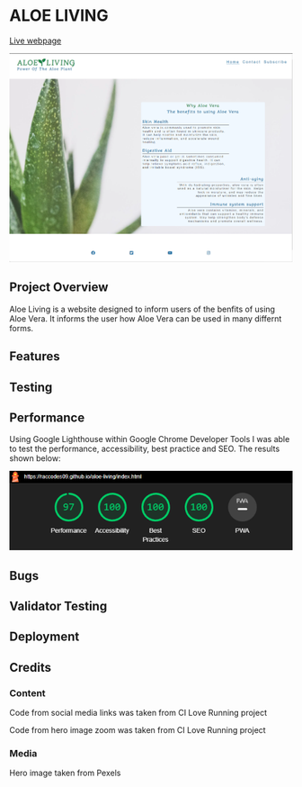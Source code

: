 # ALOE LIVING

[Live webpage](https://raccodes09.github.io/aloe-living/index.html)

![Mockup image](docs/Website.png)

## Project Overview

Aloe Living is a website designed to inform users of the benfits of using Aloe Vera. It informs the user how Aloe Vera can be used in many differnt forms.

## Features




## Testing


## Performance
Using Google Lighthouse within Google Chrome Developer Tools I was able to test the performance, accessibility, best practice and SEO. The results shown below:

![Mockup image](docs/Performance.png)



## Bugs




## Validator Testing



## Deployment




## Credits
### Content
Code from social media links was taken from CI Love Running project

Code from hero image zoom was taken from CI Love Running project

### Media
Hero image taken from Pexels